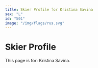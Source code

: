 ```yaml
---
title: Skier Profile for Kristina Savina
sex: "L"
id: "501"
image: "/img/flags/rus.svg" 
---
```


# Skier Profile

This page is for: Kristina Savina.
    